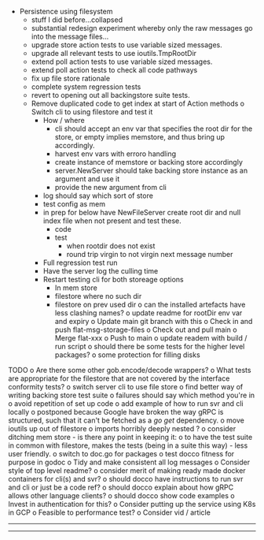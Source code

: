 *  Persistence using filesystem
    *  stuff I did before...collapsed
    *  substantial redesign experiment whereby only the raw messages go
       into the message files...
    *  upgrade store action tests to use variable sized messages.
    *  upgrade all relevant tests to use ioutils.TmpRootDir
    *  extend poll action tests to use variable sized messages.
    *  extend poll action tests to check all code pathways 
    *  fix up file store rationale
    *  complete system regression tests
    *  revert to opening out all backingstore suite tests.
    *  Remove duplicated code to get index at start of Action methods
    o  Switch cli to using filestore and test it
        *  How / where
            *  cli should accept an env var that specifies the root dir
               for the store, or empty implies memstore, and thus bring
               up accordingly.
            *  harvest env vars with erroro handling
            *  create instance of memstore or backing store accordingly
            *  server.NewServer should take backing store instance as an
               argument and use it
            *  provide the new argument from cli
        *  log should say which sort of store
        *  test config as mem
        *  in prep for below have NewFileServer create root dir and null index file
           when not present and test these.
            *  code
            *  test
                *  when rootdir does not exist
                *  round trip virgin to not virgin next message number
        *  Full regression test run
        *  Have the server log the culling time
        *  Restart testing cli for both storeage options
            *  In mem store
            *  filestore where no such dir
            *  filestore on prev used dir
        o  can the installed artefacts have less clashing names?
        o  update readme for rootDir env var and expiry
o  Update main git branch with this
    o  Check in and push flat-msg-storage-files
    o  Check out and pull main
    o  Merge flat-xxx
    o  Push to main
o  update readem with build / run script
o  should there be some tests for the higher level packages?
o  some protection for filling disks





TODO
o  Are there some other gob.encode/decode wrappers?
o  What tests are appropriate for the filestore that are not covered by
       the interface conformity tests?
o  switch server cli to use file store
o  find better way of writing backing store test suite
    o  failures should say which method you're in
    o  avoid repetition of set up code
o  add example of how to run svr and cli locally
    o  postponed because Google have broken the way gRPC is structured, such
       that it can't be fetched as a *go get* dependency.
o  move ioutils up out of filestore
o  imports horribly deeply nested ?
o  consider ditching mem store - is there any point in keeping it:
    o  to have the test suite in common with filestore, makes the tests
       (being in a suite this way) - less user friendly.
o  switch to doc.go for packages
o  test docco fitness for purpose in godoc
o  Tidy and make consistent all log messages
o  Consider style of top level readme?
    o  consider merit of making ready made docker containers for cli(s) and svr?
    o  should docco have instructions to run svr and cli or just be a code ref?
    o  should docco explain about how gRPC allows other language clients?
    o  should docco show code examples
o  Invest in authentication for this?
o  Consider putting up the service using K8s in GCP
o  Feasible to performance test?
o  Consider vid / article

----------------------------------------------------------------
----------------------------------------------------------------